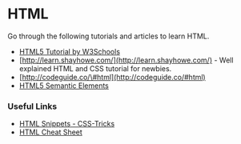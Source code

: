 # HTML

Go through the following tutorials and articles to learn HTML.

* [HTML5 Tutorial by W3Schools](https://www.w3schools.com/html/default.asp)
* [http://learn.shayhowe.com/](http://learn.shayhowe.com/) - Well explained HTML and CSS tutorial for newbies.
* [http://codeguide.co/\#html](http://codeguide.co/#html)
* [HTML5 Semantic Elements](https://www.w3schools.com/html/html5_semantic_elements.asp)

### Useful Links

* [HTML Snippets - CSS-Tricks](https://css-tricks.com/snippets/html/)
* [HTML Cheat Sheet](https://www.hostinger.com/tutorials/html-cheat-sheet)



